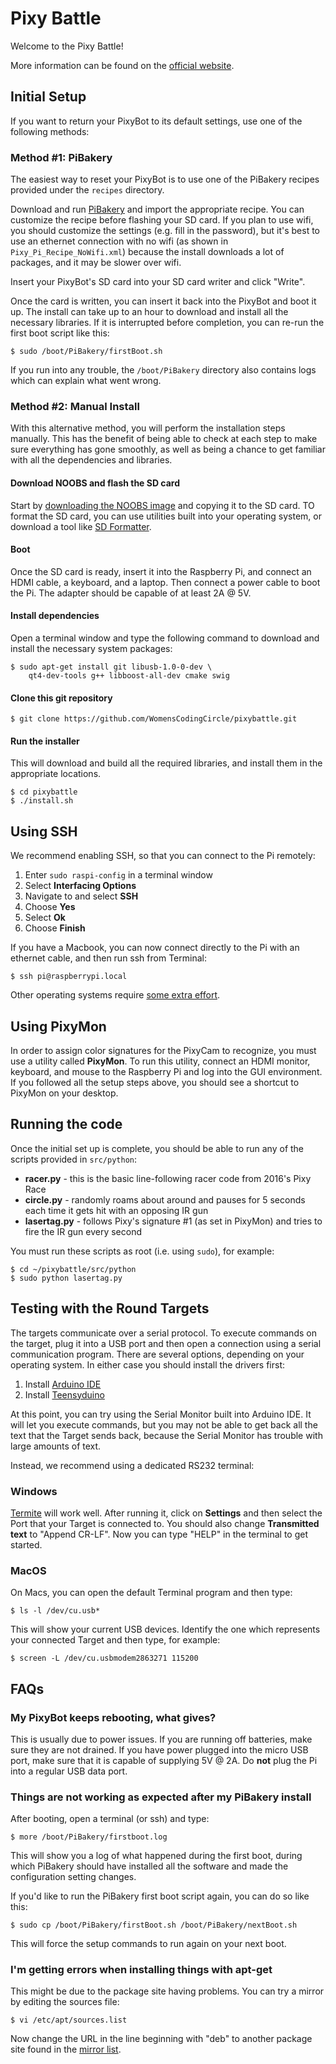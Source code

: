 # Pixy Battle

Welcome to the Pixy Battle!

More information can be found on the [official website](http://womenscodingcircle.com/pixyrace/).

## Initial Setup
If you want to return your PixyBot to its default settings, use one of the following methods:

### Method #1: PiBakery

The easiest way to reset your PixyBot is to use one of the PiBakery recipes provided under the ```recipes``` directory.

Download and run [PiBakery](http://www.pibakery.org/) and import the appropriate recipe. You can customize the recipe before flashing your SD card. If you plan to use wifi, you should customize the settings (e.g. fill in the password), but it's best to use an ethernet connection with no wifi (as shown in ```Pixy_Pi_Recipe_NoWifi.xml```) because the install downloads a lot of packages, and it may be slower over wifi.

Insert your PixyBot's SD card into your SD card writer and click "Write". 

Once the card is written, you can insert it back into the PixyBot and boot it up. The install can take up to an hour to download and install all the necessary libraries. If it is interrupted before completion, you can re-run the first boot script like this:

```
$ sudo /boot/PiBakery/firstBoot.sh
```

If you run into any trouble, the ```/boot/PiBakery``` directory also contains logs which can explain what went wrong.

### Method #2: Manual Install

With this alternative method, you will perform the installation steps manually. This has the benefit of being able to check at each step to make sure everything has gone smoothly, as well as being a chance to get familiar with all the dependencies and libraries.

#### Download NOOBS and flash the SD card
Start by [downloading the NOOBS image](https://www.raspberrypi.org/downloads/noobs/) and copying it to the SD card. TO format the SD card, you can use utilities built into your operating system, or download a tool like [SD Formatter](https://www.sdcard.org/downloads/formatter_4/). 

#### Boot
Once the SD card is ready, insert it into the Raspberry Pi, and connect an HDMI cable, a keyboard, and a laptop. Then connect a power cable to boot the Pi. The adapter should be capable of at least 2A @ 5V.

#### Install dependencies 
Open a terminal window and type the following command to download and install the necessary system packages:
```
$ sudo apt-get install git libusb-1.0-0-dev \
    qt4-dev-tools g++ libboost-all-dev cmake swig
```

#### Clone this git repository
```
$ git clone https://github.com/WomensCodingCircle/pixybattle.git
```

#### Run the installer
This will download and build all the required libraries, and install them in the appropriate locations.
```
$ cd pixybattle
$ ./install.sh
```

## Using SSH
We recommend enabling SSH, so that you can connect to the Pi remotely:
1. Enter `sudo raspi-config` in a terminal window
2. Select **Interfacing Options**
3. Navigate to and select **SSH**
4. Choose **Yes**
5. Select **Ok**
6. Choose **Finish**

If you have a Macbook, you can now connect directly to the Pi with an ethernet cable, and then run ssh from Terminal:
```
$ ssh pi@raspberrypi.local
```
Other operating systems require [some extra effort](https://pihw.wordpress.com/guides/direct-network-connection/).

## Using PixyMon
In order to assign color signatures for the PixyCam to recognize, you must use a utility called **PixyMon**. To run this utility, connect an HDMI monitor, keyboard, and mouse to the Raspberry Pi and log into the GUI environment. If you followed all the setup steps above, you should see a shortcut to PixyMon on your desktop. 

## Running the code

Once the initial set up is complete, you should be able to run any of the scripts provided in ```src/python```:

* **racer.py** - this is the basic line-following racer code from 2016's Pixy Race
* **circle.py** - randomly roams about around and pauses for 5 seconds each time it gets hit with an opposing IR gun
* **lasertag.py** - follows Pixy's signature #1 (as set in PixyMon) and tries to fire the IR gun every second

You must run these scripts as root (i.e. using ```sudo```), for example:

```
$ cd ~/pixybattle/src/python
$ sudo python lasertag.py
```

## Testing with the Round Targets

The targets communicate over a serial protocol. To execute commands on the target, plug it into a USB port and then open a connection using a serial communication program. There are several options, depending on your operating system. In either case you should install the drivers first:

1) Install [Arduino IDE](https://www.arduino.cc/en/Main/Software)
2) Install [Teensyduino](https://www.pjrc.com/teensy/td_download.html)

At this point, you can try using the Serial Monitor built into Arduino IDE. It will let you execute commands, but you may not be able to get back all the text that the Target sends back, because the Serial Monitor has trouble with large amounts of text.

Instead, we recommend using a dedicated RS232 terminal:

### Windows

[Termite](https://www.compuphase.com/software_termite.htm) will work well. After running it, click on **Settings** and then select the Port that your Target is connected to. You should also change **Transmitted text** to "Append CR-LF". Now you can type "HELP" in the terminal to get started.

### MacOS

On Macs, you can open the default Terminal program and then type:
```
$ ls -l /dev/cu.usb*
```

This will show your current USB devices. Identify the one which represents your connected Target and then type, for example:
```
$ screen -L /dev/cu.usbmodem2863271 115200
```

## FAQs

### My PixyBot keeps rebooting, what gives?

This is usually due to power issues. If you are running off batteries, make sure they are not drained. If you have power plugged into the micro USB port, make sure that it is capable of supplying 5V @ 2A. Do __not__ plug the Pi into a regular USB data port.

### Things are not working as expected after my PiBakery install

After booting, open a terminal (or ssh) and type:
```
$ more /boot/PiBakery/firstboot.log
```
This will show you a log of what happened during the first boot, during which PiBakery should have installed all the software and made the configuration setting changes. 

If you'd like to run the PiBakery first boot script again, you can do so like this:
```
$ sudo cp /boot/PiBakery/firstBoot.sh /boot/PiBakery/nextBoot.sh
```
This will force the setup commands to run again on your next boot.

### I'm getting errors when installing things with apt-get

This might be due to the package site having problems. You can try a mirror by editing the sources file:
```
$ vi /etc/apt/sources.list
```
Now change the URL in the line beginning with "deb" to another package site found in the [mirror list](https://www.raspbian.org/RaspbianMirrors).

